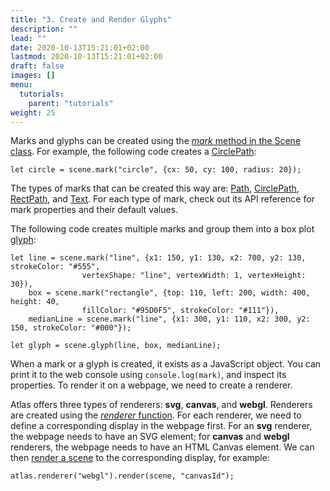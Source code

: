 ```yaml
---
title: "3. Create and Render Glyphs"
description: ""
lead: ""
date: 2020-10-13T15:21:01+02:00
lastmod: 2020-10-13T15:21:01+02:00
draft: false
images: []
menu:
  tutorials:
    parent: "tutorials"
weight: 25
---
```


Marks and glyphs can be created using the [_mark_ method in the Scene class](../../docs/group/scene/#methods-create-mark-or-group). For example, the following code creates a [CirclePath](../../docs/marks/circlepath/): 

    let circle = scene.mark("circle", {cx: 50, cy: 100, radius: 20});

The types of marks that can be created this way are: [Path](../../docs/marks/path/), [CirclePath](../../docs/marks/circlepath/), [RectPath](../../docs/marks/rectpath/), and [Text](../../docs/marks/pointtext/). For each type of mark, check out its API reference for mark properties and their default values. 

The following code creates multiple marks and group them into a box plot [glyph](../../docs/group/glyph/):

    let line = scene.mark("line", {x1: 150, y1: 130, x2: 700, y2: 130, strokeColor: "#555", 
                    vertexShape: "line", vertexWidth: 1, vertexHeight: 30}),
        box = scene.mark("rectangle", {top: 110, left: 200, width: 400, height: 40,
                    fillColor: "#95D0F5", strokeColor: "#111"}),
        medianLine = scene.mark("line", {x1: 300, y1: 110, x2: 300, y2: 150, strokeColor: "#000"});
    
    let glyph = scene.glyph(line, box, medianLine);

When a mark or a glyph is created, it exists as a JavaScript object. You can print it to the web console using `console.log(mark)`, and inspect its properties. To render it on a webpage, we need to create a renderer. 

Atlas offers three types of renderers: **svg**, **canvas**, and **webgl**. Renderers are created using the [_renderer_ function](../../docs/rendering/renderer/). For each renderer, we need to define a corresponding display in the webpage first. For an **svg** renderer, the webpage needs to have an SVG element; for **canvas** and **webgl** renderers, the webpage needs to have an HTML Canvas element. We can then [render a scene](../../docs/rendering/renderer/#methods) to the corresponding display, for example:

    atlas.renderer("webgl").render(scene, "canvasId");
